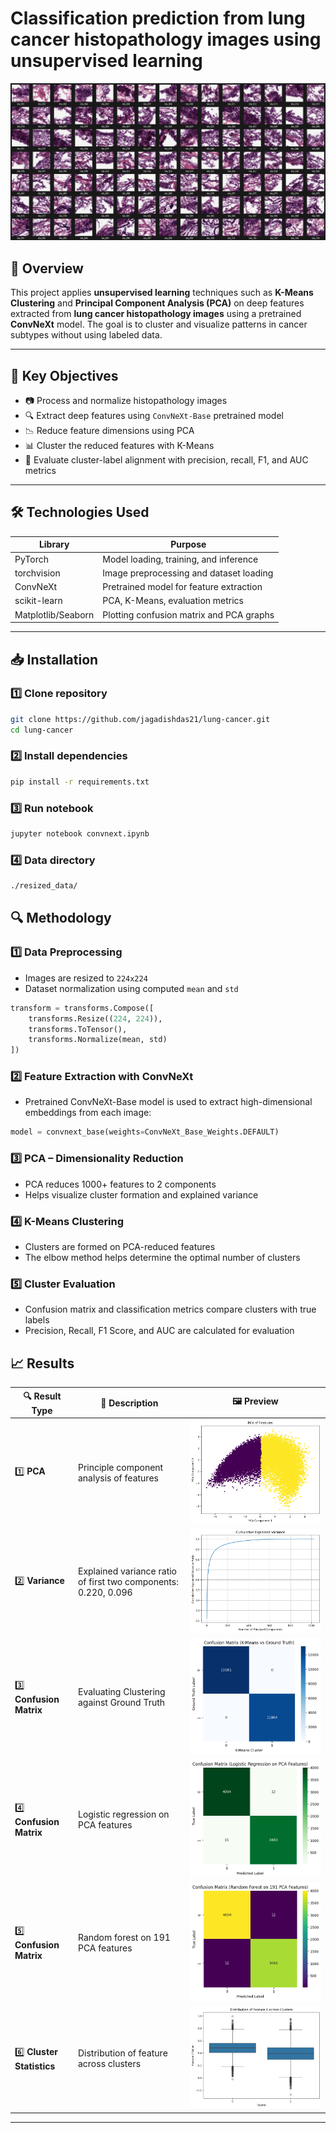 # Classification prediction from lung cancer histopathology images using unsupervised learning

![Header](hne-slides/slide-10.png)

## 📌 Overview

This project applies **unsupervised learning** techniques such as **K-Means Clustering** and **Principal Component Analysis (PCA)** on deep features extracted from **lung cancer histopathology images** using a pretrained **ConvNeXt** model. The goal is to cluster and visualize patterns in cancer subtypes without using labeled data.

---

## 🧪 Key Objectives

- 📷 Process and normalize histopathology images  
- 🔍 Extract deep features using `ConvNeXt-Base` pretrained model  
- 📉 Reduce feature dimensions using PCA  
- 📊 Cluster the reduced features with K-Means  
- 🧮 Evaluate cluster-label alignment with precision, recall, F1, and AUC metrics

---

## 🛠️ Technologies Used

| Library         | Purpose                                  |
|------------------|--------------------------------------------|
| PyTorch          | Model loading, training, and inference     |
| torchvision      | Image preprocessing and dataset loading    |
| ConvNeXt         | Pretrained model for feature extraction    |
| scikit-learn     | PCA, K-Means, evaluation metrics           |
| Matplotlib/Seaborn | Plotting confusion matrix and PCA graphs |

---

## 📥 Installation

### 1️⃣ Clone repository

```bash
git clone https://github.com/jagadishdas21/lung-cancer.git
cd lung-cancer
```

### 2️⃣ Install dependencies

```bash
pip install -r requirements.txt
```
### 3️⃣ Run notebook

```bash
jupyter notebook convnext.ipynb
```
### 4️⃣ Data directory
```bash
./resized_data/
```

## 🔍 Methodology

### 1️⃣ Data Preprocessing
- Images are resized to `224x224`
- Dataset normalization using computed `mean` and `std`

```python
transform = transforms.Compose([
    transforms.Resize((224, 224)),
    transforms.ToTensor(),
    transforms.Normalize(mean, std)
])
```

### 2️⃣ Feature Extraction with ConvNeXt
- Pretrained ConvNeXt-Base model is used to extract high-dimensional embeddings from each image:
```python
model = convnext_base(weights=ConvNeXt_Base_Weights.DEFAULT)
```

### 3️⃣ PCA – Dimensionality Reduction
- PCA reduces 1000+ features to 2 components
- Helps visualize cluster formation and explained variance

### 4️⃣ K-Means Clustering
- Clusters are formed on PCA-reduced features
- The elbow method helps determine the optimal number of clusters

### 5️⃣ Cluster Evaluation
- Confusion matrix and classification metrics compare clusters with true labels
- Precision, Recall, F1 Score, and AUC are calculated for evaluation

## 📈 Results

| 🔍 Result Type           | 📝 Description                                  | 🖼️ Preview |
|--------------------------|------------------------------------------------|------------|
| 1️⃣ **PCA** | Principle component analysis of features | ![PCA](results/PCA.png) |
| 2️⃣ **Variance**| Explained variance ratio of first two components: 0.220, 0.096 | ![Variance](results/variance.png) |
| 3️⃣ **Confusion Matrix**  | Evaluating Clustering against Ground Truth | ![Confusion Matrix](results/confusion-matrix-3.png) |
| 4️⃣ **Confusion Matrix**  | Logistic regression on PCA features | ![Confusion Matrix](results/confusion-matrix-1.png) |
| 5️⃣ **Confusion Matrix**  | Random forest on 191 PCA features | ![Confusion Matrix](results/confusion-matrix-2.png) |
| 6️⃣ **Cluster Statistics** | Distribution of feature across clusters | ![Cluster Statistics](results/cluster-statistics.png) |

---
